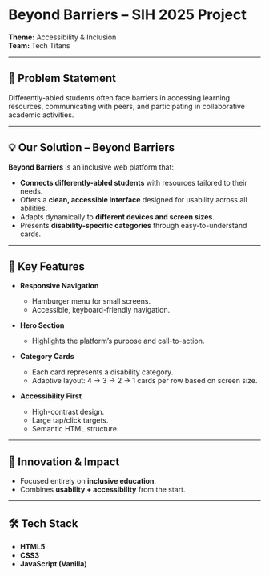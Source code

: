 # Beyond Barriers – SIH 2025 Project

**Theme:** Accessibility & Inclusion  
**Team:** Tech Titans

---

## 🚩 Problem Statement

Differently-abled students often face barriers in accessing learning resources, communicating with peers, and participating in collaborative academic activities.  

---

## 💡 Our Solution – Beyond Barriers

**Beyond Barriers** is an inclusive web platform that:
- **Connects differently-abled students** with resources tailored to their needs.
- Offers a **clean, accessible interface** designed for usability across all abilities.
- Adapts dynamically to **different devices and screen sizes**.
- Presents **disability-specific categories** through easy-to-understand cards.

---

## 🚀 Key Features

- **Responsive Navigation**
  - Hamburger menu for small screens.
  - Accessible, keyboard-friendly navigation.

- **Hero Section**
  - Highlights the platform’s purpose and call-to-action.

- **Category Cards**
  - Each card represents a disability category.
  - Adaptive layout: 4 → 3 → 2 → 1 cards per row based on screen size.

- **Accessibility First**
  - High-contrast design.
  - Large tap/click targets.
  - Semantic HTML structure.

---

## 🎯 Innovation & Impact

- Focused entirely on **inclusive education**.
- Combines **usability + accessibility** from the start.

---

## 🛠 Tech Stack

- **HTML5**
- **CSS3**
- **JavaScript (Vanilla)**
